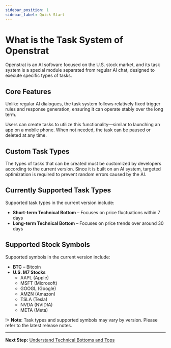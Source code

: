 ```yaml
---
sidebar_position: 1
sidebar_label: Quick Start
---
```


# What is the Task System of Openstrat

Openstrat is an AI software focused on the U.S. stock market, and its task system is a special module separated from regular AI chat, designed to execute specific types of tasks.

## Core Features

Unlike regular AI dialogues, the task system follows relatively fixed trigger rules and response generation, ensuring it can operate stably over the long term.

Users can create tasks to utilize this functionality—similar to launching an app on a mobile phone. When not needed, the task can be paused or deleted at any time.

## Custom Task Types

The types of tasks that can be created must be customized by developers according to the current version. Since it is built on an AI system, targeted optimization is required to prevent random errors caused by the AI.

## Currently Supported Task Types

Supported task types in the current version include:

- **Short-term Technical Bottom** – Focuses on price fluctuations within 7 days
- **Long-term Technical Bottom** – Focuses on price trends over around 30 days

## Supported Stock Symbols

Supported symbols in the current version include:

- **BTC** – Bitcoin
- **U.S. M7 Stocks**
  - AAPL (Apple)
  - MSFT (Microsoft)
  - GOOGL (Google)
  - AMZN (Amazon)
  - TSLA (Tesla)
  - NVDA (NVIDIA)
  - META (Meta)

!> **Note**: Task types and supported symbols may vary by version. Please refer to the latest release notes.

---

**Next Step:** [Understand Technical Bottoms and Tops](/docs/basics/technical-analysis)
